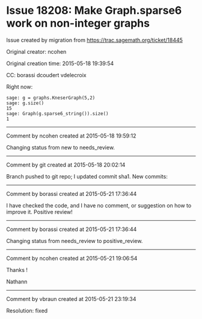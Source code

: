 # Issue 18208: Make Graph.sparse6 work on non-integer graphs

Issue created by migration from https://trac.sagemath.org/ticket/18445

Original creator: ncohen

Original creation time: 2015-05-18 19:39:54

CC:  borassi dcoudert vdelecroix

Right now:


```
sage: g = graphs.KneserGraph(5,2)
sage: g.size()
15
sage: Graph(g.sparse6_string()).size()
1
```



---

Comment by ncohen created at 2015-05-18 19:59:12

Changing status from new to needs_review.


---

Comment by git created at 2015-05-18 20:02:14

Branch pushed to git repo; I updated commit sha1. New commits:


---

Comment by borassi created at 2015-05-21 17:36:44

I have checked the code, and I have no comment, or suggestion on how to improve it. Positive review!


---

Comment by borassi created at 2015-05-21 17:36:44

Changing status from needs_review to positive_review.


---

Comment by ncohen created at 2015-05-21 19:06:54

Thanks !

Nathann


---

Comment by vbraun created at 2015-05-21 23:19:34

Resolution: fixed
